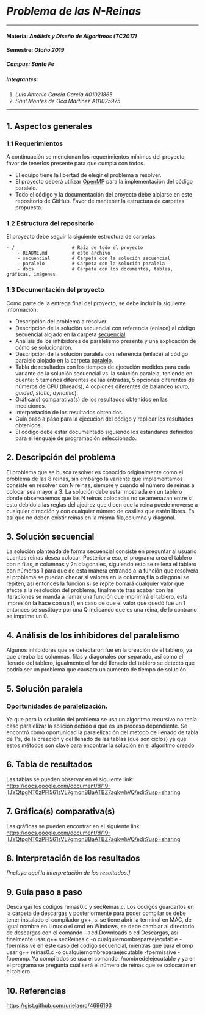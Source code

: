 # *Problema de las N-Reinas*
---
#### Materia: *Análisis y Diseño de Algoritmos (TC2017)*

#### Semestre: *Otoño 2019*

##### Campus: *Santa Fe*

##### Integrantes:
1. *Luis Antonio García García* *A01021865*
2. *Saúl Montes de Oca Martínez* *A01025975*

---
## 1. Aspectos generales

### 1.1 Requerimientos

A continuación se mencionan los requerimientos mínimos del proyecto, favor de tenerlos presente para que cumpla con todos.

* El equipo tiene la libertad de elegir el problema a resolver.
* El proyecto deberá utilizar [OpenMP](https://www.openmp.org/) para la implementación del código paralelo.
* Todo el código y la documentación del proyecto debe alojarse en este repositorio de GitHub. Favor de mantener la estructura de carpetas propuesta.

### 1.2 Estructura del repositorio
El proyecto debe seguir la siguiente estructura de carpetas:
```
- / 			        # Raíz de todo el proyecto
    - README.md			# este archivo
    - secuencial		# Carpeta con la solución secuencial
    - paralelo			# Carpeta con la solución paralela
    - docs              # Carpeta con los documentos, tablas, gráficas, imágenes
```

### 1.3 Documentación  del proyecto

Como parte de la entrega final del proyecto, se debe incluir la siguiente información:

* Descripción del problema a resolver.
* Descripción de la solución secuencial con referencia (enlace) al código secuencial alojado en la carpeta [secuencial](secuencial/).
* Análisis de los inhibidores de paralelismo presente y una explicación de cómo se solucionaron.
* Descripción de la solución paralela con referencia (enlace) al código paralelo alojado en la carpeta [paralelo](paralelo/).
* Tabla de resultados con los tiempos de ejecución medidos para cada variante de la solución secuencial vs. la solución paralela, teniendo en cuenta: 5 tamaños diferentes de las entradas, 5 opciones diferentes de números de CPU (threads), 4 ocpiones diferentes de balanceo (*auto, guided, static, dynamic*).
* Gráfica(s) comparativa(s) de los resultados obtenidos en las mediciones.
* Interpretación de los resultados obtenidos.
* Guía paso a paso para la ejecución del código y replicar los resultados obtenidos.
* El código debe estar documentado siguiendo los estándares definidos para el lenguaje de programación seleccionado.

## 2. Descripción del problema

El problema que se busca resolver es conocido originalmente como el problema de las 8 reinas, sin embargo la variente que implementamos consiste en resolver con N reinas, siempre y cuando el número de reinas a colocar sea mayor a 3.
La solución debe estar mostrada en un tablero donde observaremos que las N reinas colocadas no se amenazan entre sí, esto debido a las reglas del ajedrez que dicen que la reina puede moverse a cualquier dirección y con cualquier número de casillas que estén libres. Es así que no deben existir reinas en la misma fila,columna y diagonal.

## 3. Solución secuencial

La solución planteada de forma secuencial consiste en preguntar al usuario cuantas reinas desea colocar. Posterior a eso, el programa crea el tablero con n filas, n columnas y 2n diagonales, siguiendo esto se rellena el tablero con números 1 para que de esta manera entrando a la función que resolvera el problema se puedan checar si valores en la columna,fila o diagonal se repiten, así entonces la función si se repite borrará cualquier valor que afecte a la resolución del problema, finalmente tras acabar con las iteraciones se manda a llamar una función que imprimirá el tablero, esta impresión la hace con un if, en caso de que el valor que quedó fue un 1 entonces se sustituye por una Q indicando que es una reina, de lo contrario se imprime un 0.

## 4. Análisis de los inhibidores del paralelismo

Algunos inhibidores que se detectaron fue en la creación de el tablero, ya que creaba las columnas, filas y diagonales por separado, así como el llenado del tablero, igualmente el for del llenado del tablero se detectó que podría ser un problema que causara un aumento de tiempo de solución.

## 5. Solución paralela

### Oportunidades de paralelización.
Ya que para la solución del problema se usa un algoritmo recursivo no tenía caso paralelizar la solición debido a que es un proceso dependiente. Se encontró como oportunidad la paralelización del metodo de llenado de tabla de 1's, de la creación y del llenado de las tablas (que son  ciclos) ya que estos métodos son clave para encontrar la solución en el algoritmo creado.

## 6. Tabla de resultados

Las tablas se pueden observar en el siguiente link: https://docs.google.com/document/d/19-jIJYQtpgNT0zPFl561sVL7gmqnBBaATBZ7aqkwhVQ/edit?usp=sharing

## 7. Gráfica(s) comparativa(s)

Las gráficas se pueden encontrar en el siguiente link: https://docs.google.com/document/d/19-jIJYQtpgNT0zPFl561sVL7gmqnBBaATBZ7aqkwhVQ/edit?usp=sharing

## 8. Interpretación de los resultados

*[Incluya aquí la interpretación de los resultados.]*

## 9. Guía paso a paso

Descargar los códigos reinas0.c y secReinas.c. Los códigos guardarlos en la carpeta de descargas y posteriormente para poder compilar se debe tener instalado el compilador g++, si se tiene abrir la terminal en MAC, de igual nombre en Linux o el cmd en Windows, se debe cambiar al directorio de descargas con el comando -->cd Downloads o cd Descargas, así finalmente usar g++ secReinas.c -o cualquiernombreparaejecutable -fpermissive en este caso del código secuencial, mientras que para el omp usar g++ reinas0.c -o cualquiernombreparaejecutable -fpermissive -fopenmp.
Ya compilados se usa el comando ./nombredelejecutable y ya en el programa se pregunta cual será el número de reinas que se colocaran en el tablero.

## 10. Referencias
https://gist.github.com/urielaero/4696193
